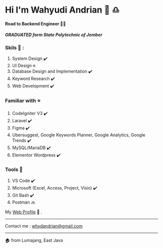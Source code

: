 # Hi I'm Wahyudi Andrian 👋 :libra:
#### Road to Backend Engineer 👨‍💻
##### GRADUATED form State Polytechnic of Jember



### Skils 🧗 :
1. System Design :heavy_check_mark:
2. UI Design :on:
3. Database Design and Implementation :heavy_check_mark:
4. Keyword Research :heavy_check_mark:
5. Web Development :heavy_check_mark:

### Familiar with :star:
1. CodeIgniter V3 :heavy_check_mark:
2. Laravel :heavy_check_mark:
3. Figma :heavy_check_mark:
4. Ubersuggest, Google Keywords Planner, Google Analytics, Google Trends :heavy_check_mark:
5. MySQL/MariaDB :heavy_check_mark:
6. Elementor Wordpress :heavy_check_mark:

### Tools :wrench:
1. VS Code :heavy_check_mark:
2. Microsoft (Excel, Access, Project, Visio) :heavy_check_mark:
3. Git Bash :heavy_check_mark:
4. Postman :soon:


My [Web Profile](http://whydandrian.my.id/) :bookmark_tabs: .

---

Contact me : <whydandrian@gmail.com>

---

:house:
from Lumajang, East Java
<!--
**Whydandrian/Whydandrian** is a ✨ _special_ ✨ repository because its `README.md` (this file) appears on your GitHub profile.

- 🔭 Graduated from State Polytechnic of Jember 2020
- ⚡ I'm individualism and introvert

My Web Profile
[My Web](http://whydandrian.web.id/)
-->
